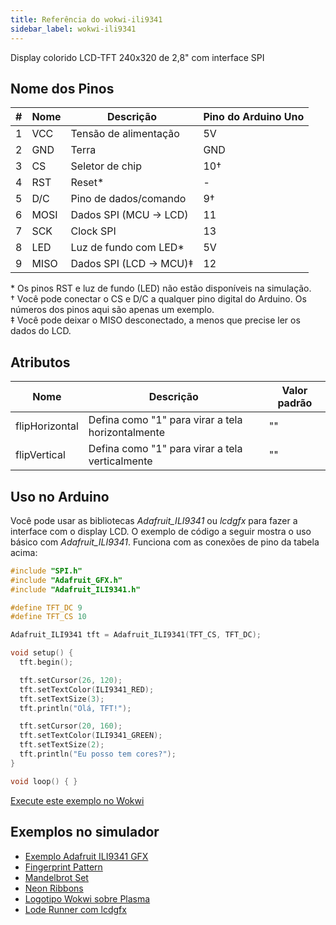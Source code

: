 ```yaml
---
title: Referência do wokwi-ili9341
sidebar_label: wokwi-ili9341
---
```


Display colorido LCD-TFT 240x320 de 2,8" com interface SPI

<wokwi-ili9341 />

## Nome dos Pinos

| #   | Nome | Descrição              | Pino do Arduino Uno |
| --- | ---- | ---------------------- | ------------------- |
| 1   | VCC  | Tensão de alimentação  | 5V                  |
| 2   | GND  | Terra                  | GND                 |
| 3   | CS   | Seletor de chip        | 10†                 |
| 4   | RST  | Reset\*                | -                   |
| 5   | D/C  | Pino de dados/comando  | 9†                  |
| 6   | MOSI | Dados SPI (MCU → LCD)  | 11                  |
| 7   | SCK  | Clock SPI              | 13                  |
| 8   | LED  | Luz de fundo com LED\* | 5V                  |
| 9   | MISO | Dados SPI (LCD → MCU)‡ | 12                  |

\* Os pinos RST e luz de fundo (LED) não estão disponíveis na simulação.  
† Você pode conectar o CS e D/C a qualquer pino digital do Arduino. Os números dos pinos aqui são apenas um exemplo.  
‡ Você pode deixar o MISO desconectado, a menos que precise ler os dados do LCD.

## Atributos

| Nome           | Descrição                                         | Valor padrão  |
| -------------- | ------------------------------------------------- | ------------- |
| flipHorizontal | Defina como "1" para virar a tela horizontalmente | ""            |
| flipVertical   | Defina como "1" para virar a tela verticalmente   | ""            |

## Uso no Arduino

Você pode usar as bibliotecas _Adafruit_ILI9341_ ou _lcdgfx_ para fazer a interface com o display LCD. O exemplo de código a seguir mostra o uso básico com _Adafruit_ILI9341_. Funciona com as conexões de pino da tabela acima:

```cpp
#include "SPI.h"
#include "Adafruit_GFX.h"
#include "Adafruit_ILI9341.h"

#define TFT_DC 9
#define TFT_CS 10

Adafruit_ILI9341 tft = Adafruit_ILI9341(TFT_CS, TFT_DC);

void setup() {
  tft.begin();

  tft.setCursor(26, 120);
  tft.setTextColor(ILI9341_RED);
  tft.setTextSize(3);
  tft.println("Olá, TFT!");

  tft.setCursor(20, 160);
  tft.setTextColor(ILI9341_GREEN);
  tft.setTextSize(2);
  tft.println("Eu posso tem cores?");
}

void loop() { }
```

[Execute este exemplo no Wokwi](https://wokwi.com/projects/308024602434470466)

## Exemplos no simulador

- [Exemplo Adafruit ILI9341 GFX](https://wokwi.com/projects/307567201804616256)
- [Fingerprint Pattern](https://wokwi.com/projects/307567963154678338)
- [Mandelbrot Set](https://wokwi.com/projects/307567275170333248)
- [Neon Ribbons](https://wokwi.com/projects/307577144545903170)
- [Logotipo Wokwi sobre Plasma](https://wokwi.com/projects/307664460274729536)
- [Lode Runner com lcdgfx](https://wokwi.com/projects/308022099088245312)
